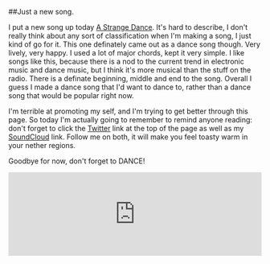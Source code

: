 <!-- 
.. title: A Strange Dance
.. slug: a-strange-dance
.. date: 2014/05/23 08:42:36
.. tags:music, dance,instrumental 
.. link: 
.. description: I put a new song up		
.. type: text
-->

##Just a new song. 

I put a new song up today [A Strange Dance](https://soundcloud.com/al_hacha/strange-dance). It's hard to describe, I don't really think about any sort of classification when I'm making a song, I just kind of go for it. This one definately came out as a dance song though. Very lively, very happy. I used a lot of major chords, kept it very simple. I like songs like this, because there is a nod to the current trend in electronic music and dance music, but I think it's more musical than the stuff on the radio. There is a definate beginning, middle and end to the song. Overall I guess I made a dance song that I'd want to dance to, rather than a dance song that would be popular right now. 

I'm terrible at promoting my self, and I'm trying to get better through this page. So today I'm actually going to remember to remind anyone reading: don't forget to click the [Twitter](https://twitter.com/al_hacha) link at the top of the page as well as my [SoundCloud](https://soundcloud.com/al_hacha) link. Follow me on both, it will make you feel toasty warm in your nether regions. 

Goodbye for now, don't forget to DANCE!

<iframe width="100%" height="166" scrolling="no" frameborder="no" src="https://w.soundcloud.com/player/?url=https%3A//api.soundcloud.com/tracks/150916234&amp;color=ff5500&amp;auto_play=false&amp;hide_related=false&amp;show_artwork=true"></iframe>
